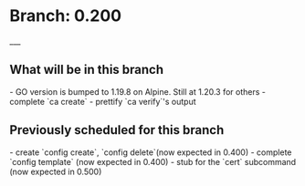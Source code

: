<H1>Branch: 0.200</H1>
___
<H2>What will be in this branch</H2>
- GO version is bumped to 1.19.8 on Alpine. Still at 1.20.3 for others 
- complete `ca create`
- prettify `ca verify`'s output 


<H2>Previously scheduled for this branch</H2>
- create `config create`, `config delete`(now expected in 0.400)
- complete `config template` (now expected in 0.400)
- stub for the `cert` subcommand (now expected in 0.500)